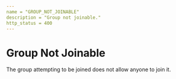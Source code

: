 ```yaml
---
name = "GROUP_NOT_JOINABLE"
description = "Group not joinable."
http_status = 400
---
```


# Group Not Joinable

The group attempting to be joined does not allow anyone to join it.
